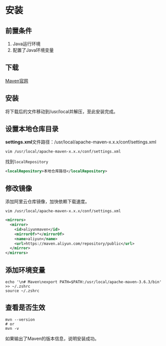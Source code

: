 # 安装

## 前置条件

1. Java运行环境
2. 配置了Java环境变量

## 下载

[Maven官网](https://maven.apache.org/download.cgi#)

## 安装

将下载后的文件移动到<span hl>/usr/local</span>并解压，至此安装完成。

## 设置本地仓库目录

**settings.xml**文件路径：/usr/local/apache-maven-x.x.x/conf/settings.xml

```shell
vim /usr/local/apache-maven-x.x.x/conf/settings.xml
```

找到`localRepository`

```xml
<localRepository>本地仓库路径</localRepository>
```

## 修改镜像

添加阿里云仓库镜像，加快依赖下载速度。

```shell
vim /usr/local/apache-maven-x.x.x/conf/settings.xml
```

```xml
<mirrors>
  <mirror>
    <id>aliyunmaven</id>
    <mirrorOf>*</mirrorOf>
    <name>aliyun</name>
    <url>https://maven.aliyun.com/repository/public</url>
  </mirror>
</mirrors>
```

## 添加环境变量

```shell
echo '\n# Maven\nexport PATH=$PATH:/usr/local/apache-maven-3.6.3/bin' >> ~/.zshrc
source ~/.zshrc
```

## 查看是否生效

```shell
mvn --version
# or
mvn -v
```

如果输出了Maven的版本信息，说明安装成功。
